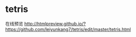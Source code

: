 # tetris
在线预览
http://htmlpreview.github.io/?https://github.com/leiyunkang7/tetris/edit/master/tetris.html
